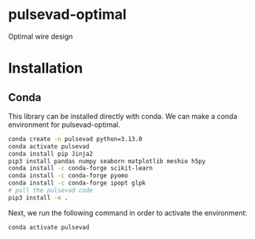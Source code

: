 # pulsevad-optimal
Optimal wire design

# Installation 

## Conda

This library can be installed directly with conda. We can make a conda environment for pulsevad-optimal.

```bash
conda create -n pulsevad python=3.13.0
conda activate pulsevad
conda install pip Jinja2
pip3 install pandas numpy seaborn matplotlib meshio h5py
conda install -c conda-forge scikit-learn
conda install -c conda-forge pyomo
conda install -c conda-forge ipopt glpk
# pull the pulsevad code
pip3 install -e .
```

Next, we run the following command in order to activate the environment:

```bash
conda activate pulsevad
```